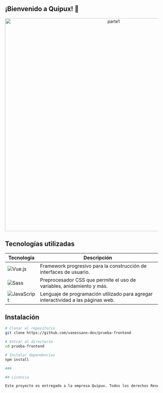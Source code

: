 ## ¡Bienvenido a **Quipux**! 🚀

<p align="center">
    <img src="https://github.com/user-attachments/assets/b803f39d-be43-4e49-99f7-90de33e0977b" alt="parte1" width="700">
</p>

###

## Tecnologías utilizadas

| Tecnología  | Descripción |
|------------|------------|
| ![Vue.js](https://img.shields.io/badge/Vue-35495E?style=for-the-badge&logo=vue.js&logoColor=4FC08D)  | Framework progresivo para la construcción de interfaces de usuario. |
| ![Sass](https://img.shields.io/badge/Sass-CC6699?style=for-the-badge&logo=sass&logoColor=white) | Preprocesador CSS que permite el uso de variables, anidamiento y más. |
| ![JavaScript](https://img.shields.io/badge/JavaScript-F7DF1E?style=for-the-badge&logo=javascript&logoColor=black) | Lenguaje de programación utilizado para agregar interactividad a las páginas web. |

###

## Instalación

```bash
# Clonar el repositorio
git clone https://github.com/vanessann-dev/prueba-frontend

# Entrar al directorio
cd prueba-frontend

# Instalar dependencias
npm install

###

## Licencia

Este proyecto es entregado a la empresa Quipux. Todos los derechos Reservados. 

